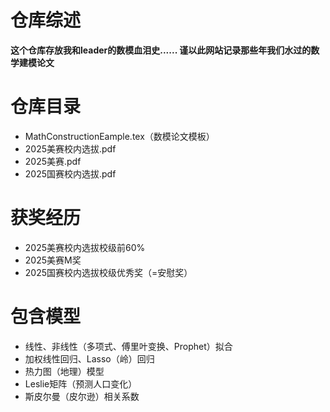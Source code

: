 # 仓库综述
**这个仓库存放我和leader的数模血泪史...... 谨以此网站记录那些年我们水过的数学建模论文**
# 仓库目录
- MathConstructionEample.tex（数模论文模板）
- 2025美赛校内选拔.pdf
- 2025美赛.pdf
- 2025国赛校内选拔.pdf
# 获奖经历
- 2025美赛校内选拔校级前60%
- 2025美赛M奖
- 2025国赛校内选拔校级优秀奖（=安慰奖）
# 包含模型
- 线性、非线性（多项式、傅里叶变换、Prophet）拟合
- 加权线性回归、Lasso（岭）回归
- 热力图（地理）模型
- Leslie矩阵（预测人口变化）
- 斯皮尔曼（皮尔逊）相关系数
  
